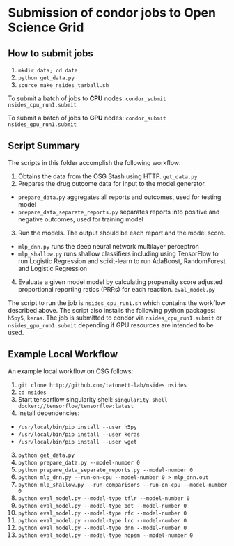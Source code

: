 # Submission of condor jobs to Open Science Grid

## How to submit jobs

1. `mkdir data; cd data`
1. `python get_data.py`
2. `source make_nsides_tarball.sh`

To submit a batch of jobs to **CPU** nodes:
`condor_submit nsides_cpu_run1.submit`

To submit a batch of jobs to **GPU** nodes:
`condor_submit nsides_gpu_run1.submit`

## Script Summary
The scripts in this folder accomplish the following workflow:

1. Obtains the data from the OSG Stash using HTTP. `get_data.py`
2. Prepares the drug outcome data for input to the model generator.
  * `prepare_data.py` aggregates all reports and outcomes, used for testing model
  * `prepare_data_separate_reports.py` separates reports into positive and negative outcomes, used for training model
3. Run the models.  The output should be each report and the model score.
  * `mlp_dnn.py` runs the deep neural network multilayer perceptron
  * `mlp_shallow.py` runs shallow classifiers including using TensorFlow to run Logistic Regression and scikit-learn to run AdaBoost, RandomForest and Logistic Regression
4. Evaluate a given model model by calculating propensity score adjusted proportional reporting ratios (PRRs) for each reaction. `eval_model.py`

The script to run the job is `nsides_cpu_run1.sh` which contains the workflow described above.  The script also installs the following python packages: `h5py5`, `keras`. The job is submitted to condor via `nsides_cpu_run1.submit` or `nsides_gpu_run1.submit` depending if GPU resources are intended to be used.

## Example Local Workflow

An example local workflow on OSG follows:
1. `git clone http://github.com/tatonett-lab/nsides nsides`
2. `cd nsides`
3. Start tensorflow singularity shell: `singularity shell docker://tensorflow/tensorflow:latest`
4. Install dependencies:
 * `/usr/local/bin/pip install --user h5py`
 * `/usr/local/bin/pip install --user keras`
 * `/usr/local/bin/pip install --user wget`
3. `python get_data.py`
4. `python prepare_data.py --model-number 0`
5. `python prepare_data_separate_reports.py --model-number 0`
6. `python mlp_dnn.py --run-on-cpu --model-number 0 > mlp_dnn.out`
7. `python mlp_shallow.py --run-comparisons --run-on-cpu --model-number 0`
8. `python eval_model.py --model-type tflr --model-number 0`
9. `python eval_model.py --model-type bdt --model-number 0`
10. `python eval_model.py --model-type rfc --model-number 0`
11. `python eval_model.py --model-type lrc --model-number 0`
12. `python eval_model.py --model-type dnn --model-number 0`
13. `python eval_model.py --model-type nopsm --model-number 0`
